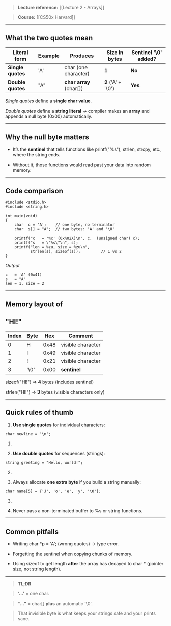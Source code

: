 

> **Lecture reference:** [[Lecture 2 - Arrays]]

> **Course:** [[CS50x Harvard]]

---

## **What the two quotes mean**

|**Literal form**|**Example**|**Produces**|**Size in bytes**|**Sentinel** '\0' **added?**|
|---|---|---|---|---|
|**Single quotes**|'A'|char (one character)|**1**|**No**|
|**Double quotes**|"A"|**char array** (char[])|**2** ('A' + '\0')|**Yes**|

_Single quotes_ define a **single char value**.

_Double quotes_ define a **string literal** → compiler makes an **array** and appends a null byte (0x00) automatically.

---

## **Why the null byte matters**

- It’s the **sentinel** that tells functions like printf("%s"), strlen, strcpy, etc., where the string ends.
    
- Without it, those functions would read past your data into random memory.
    

---

## **Code comparison**

```
#include <stdio.h>
#include <string.h>

int main(void)
{
    char  c = 'A';    // one byte, no terminator
    char  s[] = "A";  // two bytes: 'A' and '\0'

    printf("c   = '%c' (0x%02X)\n", c,  (unsigned char) c);
    printf("s   = \"%s\"\n", s);
    printf("len = %zu, size = %zu\n",
           strlen(s), sizeof(s));         // 1 vs 2
}
```

_Output_

```
c   = 'A' (0x41)
s   = "A"
len = 1, size = 2
```

---

## **Memory layout of** 

## **"HI!"**

|**Index**|**Byte**|**Hex**|**Comment**|
|---|---|---|---|
|0|H|0x48|visible character|
|1|I|0x49|visible character|
|2|!|0x21|visible character|
|3|'\0'|0x00|**sentinel**|

sizeof("HI!") ⇒ **4** bytes (includes sentinel)

strlen("HI!") ⇒ **3** bytes (visible characters only)

---

## **Quick rules of thumb**

1. **Use single quotes** for individual characters:
    

```
char newline = '\n';
```

1.   
    
2. **Use double quotes** for sequences (strings):
    

```
string greeting = "Hello, world!";
```

2.   
    
3. Always allocate **one extra byte** if you build a string manually:
    

```
char name[5] = {'J', 'o', 'e', 'y', '\0'};
```

3.   
    
4. Never pass a non-terminated buffer to %s or string functions.
    

---

## **Common pitfalls**

- Writing char *p = 'A'; (wrong quotes) → type error.
    
- Forgetting the sentinel when copying chunks of memory.
    
- Using sizeof to get length **after** the array has decayed to char * (pointer size, not string length).
    

---

> **TL;DR**

> **‘…’** = one char.

> **“…”** = char[] **plus** an automatic '\0'.

> That invisible byte is what keeps your strings safe and your prints sane.